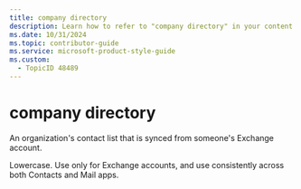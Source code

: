 ```yaml
---
title: company directory
description: Learn how to refer to "company directory" in your content.
ms.date: 10/31/2024
ms.topic: contributor-guide
ms.service: microsoft-product-style-guide
ms.custom:
  - TopicID 48489
---
```



# company directory

An organization's contact list that is synced from someone's Exchange account.

Lowercase. Use only for Exchange accounts, and use consistently across both Contacts and Mail apps.
